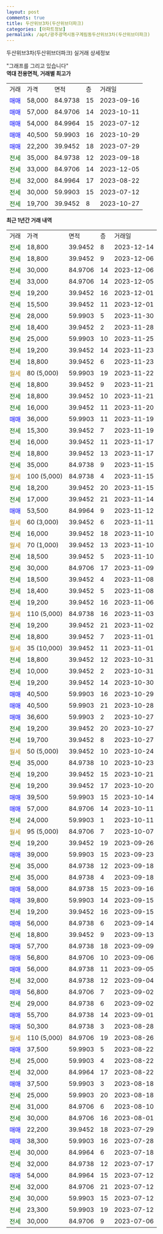 ```yaml
---
layout: post
comments: true
title: 두산위브3차(두산위브더파크)
categories: [아파트정보]
permalink: /apt/광주광역시동구계림동두산위브3차(두산위브더파크)
---
```


두산위브3차(두산위브더파크) 실거래 상세정보

<script type="text/javascript">
  google.charts.load('current', {'packages':['line', 'corechart']});
  google.charts.setOnLoadCallback(drawChart);

  function drawChart() {
    var data = new google.visualization.DataTable();
    data.addColumn('date', '거래일');
    data.addColumn('number', "매매");
    data.addColumn('number', "전세");
    data.addColumn('number', "전매");

    data.addRows([[new Date(Date.parse("2023-12-14")), null, 18800, null], [new Date(Date.parse("2023-12-06")), null, 18800, null], [new Date(Date.parse("2023-12-06")), null, 30000, null], [new Date(Date.parse("2023-12-05")), null, 33000, null], [new Date(Date.parse("2023-12-01")), null, 19200, null], [new Date(Date.parse("2023-12-01")), null, 15500, null], [new Date(Date.parse("2023-11-30")), null, 28000, null], [new Date(Date.parse("2023-11-28")), null, 18400, null], [new Date(Date.parse("2023-11-25")), null, 25000, null], [new Date(Date.parse("2023-11-23")), null, 19200, null], [new Date(Date.parse("2023-11-23")), null, 18800, null], [new Date(Date.parse("2023-11-22")), null, null, null], [new Date(Date.parse("2023-11-21")), null, 18800, null], [new Date(Date.parse("2023-11-21")), null, 18800, null], [new Date(Date.parse("2023-11-20")), null, 16000, null], [new Date(Date.parse("2023-11-19")), 36000, null, null], [new Date(Date.parse("2023-11-19")), null, 15300, null], [new Date(Date.parse("2023-11-17")), null, 16000, null], [new Date(Date.parse("2023-11-17")), null, 18800, null], [new Date(Date.parse("2023-11-15")), null, 35000, null], [new Date(Date.parse("2023-11-15")), null, null, null], [new Date(Date.parse("2023-11-15")), null, 18200, null], [new Date(Date.parse("2023-11-14")), null, 17000, null], [new Date(Date.parse("2023-11-12")), 53500, null, null], [new Date(Date.parse("2023-11-11")), null, null, null], [new Date(Date.parse("2023-11-10")), null, 16000, null], [new Date(Date.parse("2023-11-10")), null, null, null], [new Date(Date.parse("2023-11-10")), null, 18500, null], [new Date(Date.parse("2023-11-09")), null, 30000, null], [new Date(Date.parse("2023-11-08")), null, 18500, null], [new Date(Date.parse("2023-11-08")), null, 18400, null], [new Date(Date.parse("2023-11-06")), null, 19200, null], [new Date(Date.parse("2023-11-03")), null, null, null], [new Date(Date.parse("2023-11-02")), null, 19200, null], [new Date(Date.parse("2023-11-01")), null, 18800, null], [new Date(Date.parse("2023-11-01")), null, null, null], [new Date(Date.parse("2023-10-31")), null, 18800, null], [new Date(Date.parse("2023-10-31")), null, 10000, null], [new Date(Date.parse("2023-10-30")), null, 19200, null], [new Date(Date.parse("2023-10-29")), 40500, null, null], [new Date(Date.parse("2023-10-28")), 40500, null, null], [new Date(Date.parse("2023-10-27")), 36600, null, null], [new Date(Date.parse("2023-10-27")), null, 19200, null], [new Date(Date.parse("2023-10-27")), null, 19700, null], [new Date(Date.parse("2023-10-24")), null, null, null], [new Date(Date.parse("2023-10-23")), null, 35000, null], [new Date(Date.parse("2023-10-21")), null, 19200, null], [new Date(Date.parse("2023-10-20")), null, 19200, null], [new Date(Date.parse("2023-10-14")), 39500, null, null], [new Date(Date.parse("2023-10-11")), 57000, null, null], [new Date(Date.parse("2023-10-11")), null, 24000, null], [new Date(Date.parse("2023-10-07")), null, null, null], [new Date(Date.parse("2023-09-26")), null, 19200, null], [new Date(Date.parse("2023-09-23")), 39000, null, null], [new Date(Date.parse("2023-09-18")), null, 35000, null], [new Date(Date.parse("2023-09-18")), null, 35000, null], [new Date(Date.parse("2023-09-16")), 58000, null, null], [new Date(Date.parse("2023-09-15")), 39800, null, null], [new Date(Date.parse("2023-09-15")), null, 19200, null], [new Date(Date.parse("2023-09-14")), 56000, null, null], [new Date(Date.parse("2023-09-13")), null, 18800, null], [new Date(Date.parse("2023-09-09")), 57700, null, null], [new Date(Date.parse("2023-09-06")), 56800, null, null], [new Date(Date.parse("2023-09-05")), 56000, null, null], [new Date(Date.parse("2023-09-04")), null, 32000, null], [new Date(Date.parse("2023-09-02")), 56800, null, null], [new Date(Date.parse("2023-09-02")), null, 29000, null], [new Date(Date.parse("2023-09-01")), 55700, null, null], [new Date(Date.parse("2023-08-28")), 50300, null, null], [new Date(Date.parse("2023-08-26")), null, null, null], [new Date(Date.parse("2023-08-22")), 37500, null, null], [new Date(Date.parse("2023-08-22")), null, 25000, null], [new Date(Date.parse("2023-08-22")), null, 32000, null], [new Date(Date.parse("2023-08-18")), 37500, null, null], [new Date(Date.parse("2023-08-18")), null, 25000, null], [new Date(Date.parse("2023-08-10")), null, 31000, null], [new Date(Date.parse("2023-08-01")), null, 30000, null], [new Date(Date.parse("2023-07-29")), 22200, null, null], [new Date(Date.parse("2023-07-28")), 38300, null, null], [new Date(Date.parse("2023-07-18")), null, 30000, null], [new Date(Date.parse("2023-07-17")), null, 32000, null], [new Date(Date.parse("2023-07-12")), 54000, null, null], [new Date(Date.parse("2023-07-12")), null, 32000, null], [new Date(Date.parse("2023-07-12")), null, 30000, null], [new Date(Date.parse("2023-07-12")), null, 23300, null], [new Date(Date.parse("2023-07-06")), null, 30000, null]]);

    var options = {
      hAxis: {
        format: 'yyyy/MM/dd'
      },    
      lineWidth: 0,
      pointsVisible: true,    
      title: '최근 1년간 유형별 실거래가 분포',
      legend: { position: 'bottom' }
    };

    var formatter = new google.visualization.NumberFormat({pattern:'###,###'} );
    formatter.format(data, 1);
    formatter.format(data, 2);
    
    setTimeout(function() {
        var chart = new google.visualization.LineChart(document.getElementById('columnchart_material'));
        chart.draw(data, (options));
        document.getElementById('loading').style.display = 'none';
    }, 200);
  }
</script>


<div id="loading" style="z-index:20; display: block; margin-left: 0px">"그래프를 그리고 있습니다"</div>
<div id="columnchart_material" style="width: 95%; margin-left: 0px; display: block"></div>
<!-- contents start -->
<b>역대 전용면적, 거래별 최고가</b>
<table class="sortable">
    <tr>
      <td>거래</td>
      <td>가격</td>
      <td>면적</td>
      <td>층</td>
      <td>거래일</td>
    </tr>
        <tr>
          <td><a style="color: blue">매매</a></td>
          <td>58,000</td>
          <td>84.9738</td>
          <td>15</td>
          <td>2023-09-16</td>
        </tr>            <tr>
          <td><a style="color: blue">매매</a></td>
          <td>57,000</td>
          <td>84.9706</td>
          <td>14</td>
          <td>2023-10-11</td>
        </tr>            <tr>
          <td><a style="color: blue">매매</a></td>
          <td>54,000</td>
          <td>84.9964</td>
          <td>15</td>
          <td>2023-07-12</td>
        </tr>            <tr>
          <td><a style="color: blue">매매</a></td>
          <td>40,500</td>
          <td>59.9903</td>
          <td>16</td>
          <td>2023-10-29</td>
        </tr>            <tr>
          <td><a style="color: blue">매매</a></td>
          <td>22,200</td>
          <td>39.9452</td>
          <td>18</td>
          <td>2023-07-29</td>
        </tr>        
        <tr>
              <td><a style="color: darkgreen">전세</a></td>
              <td>35,000</td>
              <td>84.9738</td>
              <td>12</td>
              <td>2023-09-18</td>
            </tr>            <tr>
              <td><a style="color: darkgreen">전세</a></td>
              <td>33,000</td>
              <td>84.9706</td>
              <td>14</td>
              <td>2023-12-05</td>
            </tr>            <tr>
              <td><a style="color: darkgreen">전세</a></td>
              <td>32,000</td>
              <td>84.9964</td>
              <td>17</td>
              <td>2023-08-22</td>
            </tr>            <tr>
              <td><a style="color: darkgreen">전세</a></td>
              <td>30,000</td>
              <td>59.9903</td>
              <td>15</td>
              <td>2023-07-12</td>
            </tr>            <tr>
              <td><a style="color: darkgreen">전세</a></td>
              <td>19,700</td>
              <td>39.9452</td>
              <td>8</td>
              <td>2023-10-27</td>
            </tr>        
    
</table>

<b>최근 1년간 거래 내역</b>

<table class="sortable">
    <tr>
      <td>거래</td>
      <td>가격</td>
      <td>면적</td>
      <td>층</td>
      <td>거래일</td>
    </tr>
    <tr>
      <td><a style="color: darkgreen">전세</a></td>
      <td>18,800</td>
      <td>39.9452</td>
      <td>8</td>
      <td>2023-12-14</td>
    </tr>          <tr>
      <td><a style="color: darkgreen">전세</a></td>
      <td>18,800</td>
      <td>39.9452</td>
      <td>9</td>
      <td>2023-12-06</td>
    </tr>          <tr>
      <td><a style="color: darkgreen">전세</a></td>
      <td>30,000</td>
      <td>84.9706</td>
      <td>14</td>
      <td>2023-12-06</td>
    </tr>          <tr>
      <td><a style="color: darkgreen">전세</a></td>
      <td>33,000</td>
      <td>84.9706</td>
      <td>14</td>
      <td>2023-12-05</td>
    </tr>          <tr>
      <td><a style="color: darkgreen">전세</a></td>
      <td>19,200</td>
      <td>39.9452</td>
      <td>16</td>
      <td>2023-12-01</td>
    </tr>          <tr>
      <td><a style="color: darkgreen">전세</a></td>
      <td>15,500</td>
      <td>39.9452</td>
      <td>11</td>
      <td>2023-12-01</td>
    </tr>          <tr>
      <td><a style="color: darkgreen">전세</a></td>
      <td>28,000</td>
      <td>59.9903</td>
      <td>5</td>
      <td>2023-11-30</td>
    </tr>          <tr>
      <td><a style="color: darkgreen">전세</a></td>
      <td>18,400</td>
      <td>39.9452</td>
      <td>2</td>
      <td>2023-11-28</td>
    </tr>          <tr>
      <td><a style="color: darkgreen">전세</a></td>
      <td>25,000</td>
      <td>59.9903</td>
      <td>10</td>
      <td>2023-11-25</td>
    </tr>          <tr>
      <td><a style="color: darkgreen">전세</a></td>
      <td>19,200</td>
      <td>39.9452</td>
      <td>14</td>
      <td>2023-11-23</td>
    </tr>          <tr>
      <td><a style="color: darkgreen">전세</a></td>
      <td>18,800</td>
      <td>39.9452</td>
      <td>6</td>
      <td>2023-11-23</td>
    </tr>          <tr>
      <td><a style="color: darkgoldenrod">월세</a></td>
      <td>80 (5,000)</td>
      <td>59.9903</td>
      <td>19</td>
      <td>2023-11-22</td>
    </tr>          <tr>
      <td><a style="color: darkgreen">전세</a></td>
      <td>18,800</td>
      <td>39.9452</td>
      <td>9</td>
      <td>2023-11-21</td>
    </tr>          <tr>
      <td><a style="color: darkgreen">전세</a></td>
      <td>18,800</td>
      <td>39.9452</td>
      <td>10</td>
      <td>2023-11-21</td>
    </tr>          <tr>
      <td><a style="color: darkgreen">전세</a></td>
      <td>16,000</td>
      <td>39.9452</td>
      <td>11</td>
      <td>2023-11-20</td>
    </tr>          <tr>
      <td><a style="color: blue">매매</a></td>
      <td>36,000</td>
      <td>59.9903</td>
      <td>11</td>
      <td>2023-11-19</td>
    </tr>          <tr>
      <td><a style="color: darkgreen">전세</a></td>
      <td>15,300</td>
      <td>39.9452</td>
      <td>7</td>
      <td>2023-11-19</td>
    </tr>          <tr>
      <td><a style="color: darkgreen">전세</a></td>
      <td>16,000</td>
      <td>39.9452</td>
      <td>11</td>
      <td>2023-11-17</td>
    </tr>          <tr>
      <td><a style="color: darkgreen">전세</a></td>
      <td>18,800</td>
      <td>39.9452</td>
      <td>13</td>
      <td>2023-11-17</td>
    </tr>          <tr>
      <td><a style="color: darkgreen">전세</a></td>
      <td>35,000</td>
      <td>84.9738</td>
      <td>9</td>
      <td>2023-11-15</td>
    </tr>          <tr>
      <td><a style="color: darkgoldenrod">월세</a></td>
      <td>100 (5,000)</td>
      <td>84.9738</td>
      <td>4</td>
      <td>2023-11-15</td>
    </tr>          <tr>
      <td><a style="color: darkgreen">전세</a></td>
      <td>18,200</td>
      <td>39.9452</td>
      <td>20</td>
      <td>2023-11-15</td>
    </tr>          <tr>
      <td><a style="color: darkgreen">전세</a></td>
      <td>17,000</td>
      <td>39.9452</td>
      <td>21</td>
      <td>2023-11-14</td>
    </tr>          <tr>
      <td><a style="color: blue">매매</a></td>
      <td>53,500</td>
      <td>84.9964</td>
      <td>9</td>
      <td>2023-11-12</td>
    </tr>          <tr>
      <td><a style="color: darkgoldenrod">월세</a></td>
      <td>60 (3,000)</td>
      <td>39.9452</td>
      <td>6</td>
      <td>2023-11-11</td>
    </tr>          <tr>
      <td><a style="color: darkgreen">전세</a></td>
      <td>16,000</td>
      <td>39.9452</td>
      <td>18</td>
      <td>2023-11-10</td>
    </tr>          <tr>
      <td><a style="color: darkgoldenrod">월세</a></td>
      <td>70 (1,000)</td>
      <td>39.9452</td>
      <td>13</td>
      <td>2023-11-10</td>
    </tr>          <tr>
      <td><a style="color: darkgreen">전세</a></td>
      <td>18,500</td>
      <td>39.9452</td>
      <td>5</td>
      <td>2023-11-10</td>
    </tr>          <tr>
      <td><a style="color: darkgreen">전세</a></td>
      <td>30,000</td>
      <td>84.9706</td>
      <td>17</td>
      <td>2023-11-09</td>
    </tr>          <tr>
      <td><a style="color: darkgreen">전세</a></td>
      <td>18,500</td>
      <td>39.9452</td>
      <td>4</td>
      <td>2023-11-08</td>
    </tr>          <tr>
      <td><a style="color: darkgreen">전세</a></td>
      <td>18,400</td>
      <td>39.9452</td>
      <td>5</td>
      <td>2023-11-08</td>
    </tr>          <tr>
      <td><a style="color: darkgreen">전세</a></td>
      <td>19,200</td>
      <td>39.9452</td>
      <td>16</td>
      <td>2023-11-06</td>
    </tr>          <tr>
      <td><a style="color: darkgoldenrod">월세</a></td>
      <td>110 (5,000)</td>
      <td>84.9738</td>
      <td>16</td>
      <td>2023-11-03</td>
    </tr>          <tr>
      <td><a style="color: darkgreen">전세</a></td>
      <td>19,200</td>
      <td>39.9452</td>
      <td>21</td>
      <td>2023-11-02</td>
    </tr>          <tr>
      <td><a style="color: darkgreen">전세</a></td>
      <td>18,800</td>
      <td>39.9452</td>
      <td>7</td>
      <td>2023-11-01</td>
    </tr>          <tr>
      <td><a style="color: darkgoldenrod">월세</a></td>
      <td>35 (10,000)</td>
      <td>39.9452</td>
      <td>11</td>
      <td>2023-11-01</td>
    </tr>          <tr>
      <td><a style="color: darkgreen">전세</a></td>
      <td>18,800</td>
      <td>39.9452</td>
      <td>12</td>
      <td>2023-10-31</td>
    </tr>          <tr>
      <td><a style="color: darkgreen">전세</a></td>
      <td>10,000</td>
      <td>39.9452</td>
      <td>2</td>
      <td>2023-10-31</td>
    </tr>          <tr>
      <td><a style="color: darkgreen">전세</a></td>
      <td>19,200</td>
      <td>39.9452</td>
      <td>14</td>
      <td>2023-10-30</td>
    </tr>          <tr>
      <td><a style="color: blue">매매</a></td>
      <td>40,500</td>
      <td>59.9903</td>
      <td>16</td>
      <td>2023-10-29</td>
    </tr>          <tr>
      <td><a style="color: blue">매매</a></td>
      <td>40,500</td>
      <td>59.9903</td>
      <td>21</td>
      <td>2023-10-28</td>
    </tr>          <tr>
      <td><a style="color: blue">매매</a></td>
      <td>36,600</td>
      <td>59.9903</td>
      <td>2</td>
      <td>2023-10-27</td>
    </tr>          <tr>
      <td><a style="color: darkgreen">전세</a></td>
      <td>19,200</td>
      <td>39.9452</td>
      <td>20</td>
      <td>2023-10-27</td>
    </tr>          <tr>
      <td><a style="color: darkgreen">전세</a></td>
      <td>19,700</td>
      <td>39.9452</td>
      <td>8</td>
      <td>2023-10-27</td>
    </tr>          <tr>
      <td><a style="color: darkgoldenrod">월세</a></td>
      <td>50 (5,000)</td>
      <td>39.9452</td>
      <td>10</td>
      <td>2023-10-24</td>
    </tr>          <tr>
      <td><a style="color: darkgreen">전세</a></td>
      <td>35,000</td>
      <td>84.9738</td>
      <td>10</td>
      <td>2023-10-23</td>
    </tr>          <tr>
      <td><a style="color: darkgreen">전세</a></td>
      <td>19,200</td>
      <td>39.9452</td>
      <td>15</td>
      <td>2023-10-21</td>
    </tr>          <tr>
      <td><a style="color: darkgreen">전세</a></td>
      <td>19,200</td>
      <td>39.9452</td>
      <td>17</td>
      <td>2023-10-20</td>
    </tr>          <tr>
      <td><a style="color: blue">매매</a></td>
      <td>39,500</td>
      <td>59.9903</td>
      <td>15</td>
      <td>2023-10-14</td>
    </tr>          <tr>
      <td><a style="color: blue">매매</a></td>
      <td>57,000</td>
      <td>84.9706</td>
      <td>14</td>
      <td>2023-10-11</td>
    </tr>          <tr>
      <td><a style="color: darkgreen">전세</a></td>
      <td>24,000</td>
      <td>59.9903</td>
      <td>1</td>
      <td>2023-10-11</td>
    </tr>          <tr>
      <td><a style="color: darkgoldenrod">월세</a></td>
      <td>95 (5,000)</td>
      <td>84.9706</td>
      <td>7</td>
      <td>2023-10-07</td>
    </tr>          <tr>
      <td><a style="color: darkgreen">전세</a></td>
      <td>19,200</td>
      <td>39.9452</td>
      <td>19</td>
      <td>2023-09-26</td>
    </tr>          <tr>
      <td><a style="color: blue">매매</a></td>
      <td>39,000</td>
      <td>59.9903</td>
      <td>15</td>
      <td>2023-09-23</td>
    </tr>          <tr>
      <td><a style="color: darkgreen">전세</a></td>
      <td>35,000</td>
      <td>84.9738</td>
      <td>12</td>
      <td>2023-09-18</td>
    </tr>          <tr>
      <td><a style="color: darkgreen">전세</a></td>
      <td>35,000</td>
      <td>84.9738</td>
      <td>4</td>
      <td>2023-09-18</td>
    </tr>          <tr>
      <td><a style="color: blue">매매</a></td>
      <td>58,000</td>
      <td>84.9738</td>
      <td>15</td>
      <td>2023-09-16</td>
    </tr>          <tr>
      <td><a style="color: blue">매매</a></td>
      <td>39,800</td>
      <td>59.9903</td>
      <td>14</td>
      <td>2023-09-15</td>
    </tr>          <tr>
      <td><a style="color: darkgreen">전세</a></td>
      <td>19,200</td>
      <td>39.9452</td>
      <td>16</td>
      <td>2023-09-15</td>
    </tr>          <tr>
      <td><a style="color: blue">매매</a></td>
      <td>56,000</td>
      <td>84.9738</td>
      <td>6</td>
      <td>2023-09-14</td>
    </tr>          <tr>
      <td><a style="color: darkgreen">전세</a></td>
      <td>18,800</td>
      <td>39.9452</td>
      <td>9</td>
      <td>2023-09-13</td>
    </tr>          <tr>
      <td><a style="color: blue">매매</a></td>
      <td>57,700</td>
      <td>84.9738</td>
      <td>18</td>
      <td>2023-09-09</td>
    </tr>          <tr>
      <td><a style="color: blue">매매</a></td>
      <td>56,800</td>
      <td>84.9706</td>
      <td>10</td>
      <td>2023-09-06</td>
    </tr>          <tr>
      <td><a style="color: blue">매매</a></td>
      <td>56,000</td>
      <td>84.9738</td>
      <td>11</td>
      <td>2023-09-05</td>
    </tr>          <tr>
      <td><a style="color: darkgreen">전세</a></td>
      <td>32,000</td>
      <td>84.9738</td>
      <td>12</td>
      <td>2023-09-04</td>
    </tr>          <tr>
      <td><a style="color: blue">매매</a></td>
      <td>56,800</td>
      <td>84.9706</td>
      <td>7</td>
      <td>2023-09-02</td>
    </tr>          <tr>
      <td><a style="color: darkgreen">전세</a></td>
      <td>29,000</td>
      <td>84.9738</td>
      <td>6</td>
      <td>2023-09-02</td>
    </tr>          <tr>
      <td><a style="color: blue">매매</a></td>
      <td>55,700</td>
      <td>84.9738</td>
      <td>14</td>
      <td>2023-09-01</td>
    </tr>          <tr>
      <td><a style="color: blue">매매</a></td>
      <td>50,300</td>
      <td>84.9738</td>
      <td>3</td>
      <td>2023-08-28</td>
    </tr>          <tr>
      <td><a style="color: darkgoldenrod">월세</a></td>
      <td>110 (5,000)</td>
      <td>84.9706</td>
      <td>19</td>
      <td>2023-08-26</td>
    </tr>          <tr>
      <td><a style="color: blue">매매</a></td>
      <td>37,500</td>
      <td>59.9903</td>
      <td>5</td>
      <td>2023-08-22</td>
    </tr>          <tr>
      <td><a style="color: darkgreen">전세</a></td>
      <td>25,000</td>
      <td>59.9903</td>
      <td>4</td>
      <td>2023-08-22</td>
    </tr>          <tr>
      <td><a style="color: darkgreen">전세</a></td>
      <td>32,000</td>
      <td>84.9964</td>
      <td>17</td>
      <td>2023-08-22</td>
    </tr>          <tr>
      <td><a style="color: blue">매매</a></td>
      <td>37,500</td>
      <td>59.9903</td>
      <td>3</td>
      <td>2023-08-18</td>
    </tr>          <tr>
      <td><a style="color: darkgreen">전세</a></td>
      <td>25,000</td>
      <td>59.9903</td>
      <td>20</td>
      <td>2023-08-18</td>
    </tr>          <tr>
      <td><a style="color: darkgreen">전세</a></td>
      <td>31,000</td>
      <td>84.9706</td>
      <td>6</td>
      <td>2023-08-10</td>
    </tr>          <tr>
      <td><a style="color: darkgreen">전세</a></td>
      <td>30,000</td>
      <td>84.9706</td>
      <td>16</td>
      <td>2023-08-01</td>
    </tr>          <tr>
      <td><a style="color: blue">매매</a></td>
      <td>22,200</td>
      <td>39.9452</td>
      <td>18</td>
      <td>2023-07-29</td>
    </tr>          <tr>
      <td><a style="color: blue">매매</a></td>
      <td>38,300</td>
      <td>59.9903</td>
      <td>16</td>
      <td>2023-07-28</td>
    </tr>          <tr>
      <td><a style="color: darkgreen">전세</a></td>
      <td>30,000</td>
      <td>84.9964</td>
      <td>6</td>
      <td>2023-07-18</td>
    </tr>          <tr>
      <td><a style="color: darkgreen">전세</a></td>
      <td>32,000</td>
      <td>84.9738</td>
      <td>12</td>
      <td>2023-07-17</td>
    </tr>          <tr>
      <td><a style="color: blue">매매</a></td>
      <td>54,000</td>
      <td>84.9964</td>
      <td>15</td>
      <td>2023-07-12</td>
    </tr>          <tr>
      <td><a style="color: darkgreen">전세</a></td>
      <td>32,000</td>
      <td>84.9706</td>
      <td>21</td>
      <td>2023-07-12</td>
    </tr>          <tr>
      <td><a style="color: darkgreen">전세</a></td>
      <td>30,000</td>
      <td>59.9903</td>
      <td>15</td>
      <td>2023-07-12</td>
    </tr>          <tr>
      <td><a style="color: darkgreen">전세</a></td>
      <td>23,300</td>
      <td>59.9903</td>
      <td>19</td>
      <td>2023-07-12</td>
    </tr>          <tr>
      <td><a style="color: darkgreen">전세</a></td>
      <td>30,000</td>
      <td>84.9706</td>
      <td>9</td>
      <td>2023-07-06</td>
    </tr>      </table>
<!-- contents end -->    

